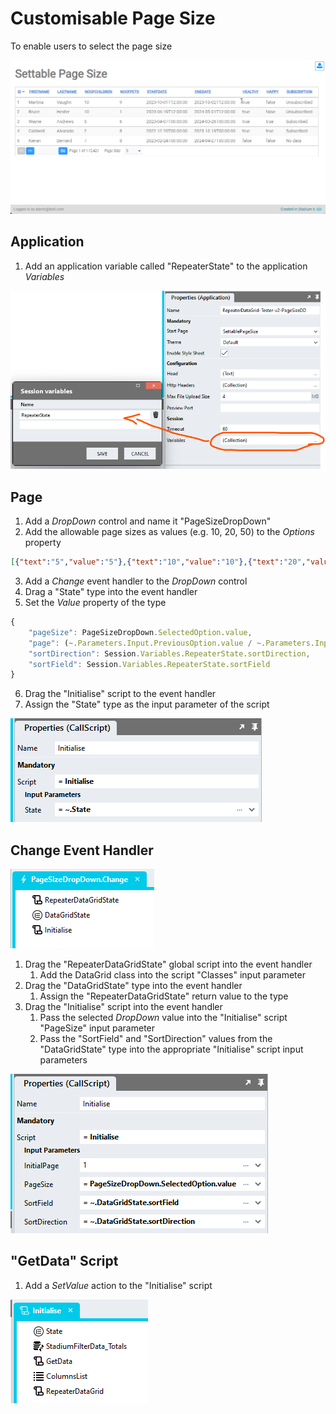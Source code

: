 # Customisable Page Size

To enable users to select the page size

![](images/SettablePgSize.gif)

## Application
1. Add an application variable called "RepeaterState" to the application *Variables*

![](images/RepeaterStateSession.png)

## Page
1. Add a *DropDown* control and name it "PageSizeDropDown"
2. Add the allowable page sizes as values (e.g. 10, 20, 50) to the *Options* property

```json
[{"text":"5","value":"5"},{"text":"10","value":"10"},{"text":"20","value":"20"},{"text":"50","value":"50"},{"text":"100","value":"100"}]
```

3. Add a *Change* event handler to the *DropDown* control
4. Drag a "State" type into the event handler
5. Set the *Value* property of the type

```javascript
{
	"pageSize": PageSizeDropDown.SelectedOption.value,
	"page": (~.Parameters.Input.PreviousOption.value / ~.Parameters.Input.SelectedOption.value * Session.Variables.RepeaterState.page) > 1 ? (~.Parameters.Input.PreviousOption.value / ~.Parameters.Input.SelectedOption.value * Session.Variables.RepeaterState.page) : 1,
	"sortDirection": Session.Variables.RepeaterState.sortDirection,
	"sortField": Session.Variables.RepeaterState.sortField
}
```

6. Drag the "Initialise" script to the event handler
7. Assign the "State" type as the input parameter of the script

![](images/SettableStateInput.png)

## Change Event Handler

![](images/PageSizeEventHandler.png)

1. Drag the "RepeaterDataGridState" global script into the event handler
   1. Add the DataGrid class into the script "Classes" input parameter
2. Drag the "DataGridState" type into the event handler 
   1. Assign the "RepeaterDataGridState" return value to the type
3. Drag the "Initialise" script into the event handler
   1. Pass the selected *DropDown* value into the "Initialise" script "PageSize" input parameter 
   2. Pass the "SortField" and "SortDirection" values from the "DataGridState" type into the appropriate "Initialise" script input parameters

![](images/InitialiseScriptInputParams.png)

## "GetData" Script

1. Add a *SetValue* action to the "Initialise" script

![](images/SettablePageSizeInitialiseScript.png)

